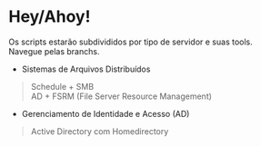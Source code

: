 # Hey/Ahoy!
Os scripts estarão subdivididos por tipo de servidor e suas tools. <br> Navegue pelas branchs.<br>
- Sistemas de Arquivos Distribuídos <br> 
> Schedule + SMB <br>
> AD + FSRM (File Server Resource Management)<br> 
- Gerenciamento de Identidade e Acesso (AD)<br> 
> Active Directory com Homedirectory <br>
